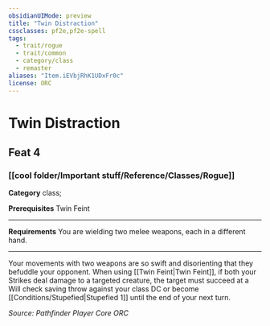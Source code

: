 ```yaml
---
obsidianUIMode: preview
title: "Twin Distraction"
cssclasses: pf2e,pf2e-spell
tags:
  - trait/rogue
  - trait/common
  - category/class
  - remaster
aliases: "Item.iEVbjRhK1UDxFr0c"
license: ORC
---
```

# Twin Distraction
## Feat 4
### [[cool folder/Important stuff/Reference/Classes/Rogue]]

**Category** class; 



**Prerequisites** Twin Feint
* * *
**Requirements** You are wielding two melee weapons, each in a different hand.

* * *

Your movements with two weapons are so swift and disorienting that they befuddle your opponent. When using [[Twin Feint|Twin Feint]], if both your Strikes deal damage to a targeted creature, the target must succeed at a Will check saving throw against your class DC or become [[Conditions/Stupefied|Stupefied 1]] until the end of your next turn.

*Source: Pathfinder Player Core*
*ORC*